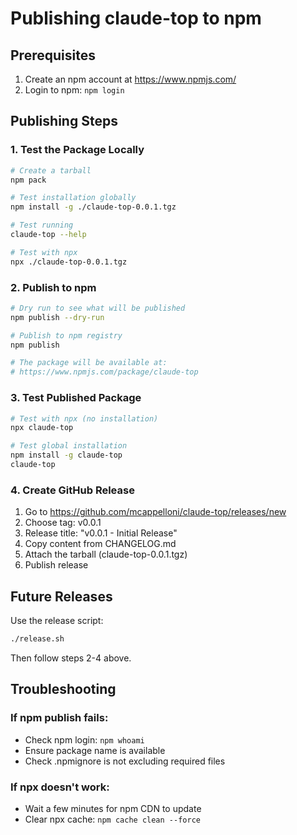 # Publishing claude-top to npm

## Prerequisites
1. Create an npm account at https://www.npmjs.com/
2. Login to npm: `npm login`

## Publishing Steps

### 1. Test the Package Locally
```bash
# Create a tarball
npm pack

# Test installation globally
npm install -g ./claude-top-0.0.1.tgz

# Test running
claude-top --help

# Test with npx
npx ./claude-top-0.0.1.tgz
```

### 2. Publish to npm
```bash
# Dry run to see what will be published
npm publish --dry-run

# Publish to npm registry
npm publish

# The package will be available at:
# https://www.npmjs.com/package/claude-top
```

### 3. Test Published Package
```bash
# Test with npx (no installation)
npx claude-top

# Test global installation
npm install -g claude-top
claude-top
```

### 4. Create GitHub Release
1. Go to https://github.com/mcappelloni/claude-top/releases/new
2. Choose tag: v0.0.1
3. Release title: "v0.0.1 - Initial Release"
4. Copy content from CHANGELOG.md
5. Attach the tarball (claude-top-0.0.1.tgz)
6. Publish release

## Future Releases

Use the release script:
```bash
./release.sh
```

Then follow steps 2-4 above.

## Troubleshooting

### If npm publish fails:
- Check npm login: `npm whoami`
- Ensure package name is available
- Check .npmignore is not excluding required files

### If npx doesn't work:
- Wait a few minutes for npm CDN to update
- Clear npx cache: `npm cache clean --force`